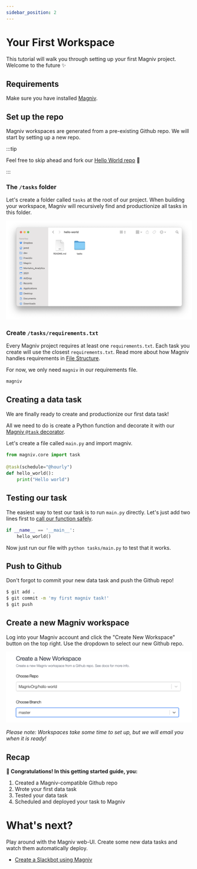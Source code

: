 ```yaml
---
sidebar_position: 2
---
```


# Your First Workspace

This tutorial will walk you through setting up your first Magniv project. Welcome to the future ✨

## Requirements

Make sure you have installed [Magniv](../).

## Set up the repo

Magniv workspaces are generated from a pre-existing Github repo. We will start by setting up a new repo.


:::tip

Feel free to skip ahead and fork our [Hello World repo](https://github.com/MagnivOrg/hello-world) 🍴 

:::

### The `/tasks` folder

Let's create a folder called `tasks` at the root of our project. When building your workspace, Magniv will recursively find and productionize all tasks in this folder.

![Tasks folder screenshot](../../static/img/tasks_folder.png)

### Create `/tasks/requirements.txt`

Every Magniv project requires at least one `requirements.txt`. Each task you create will use the closest `requirements.txt`. Read more about how Magniv handles requirements in [File Structure](../documentation/file-structure).

For now, we only need `magniv` in our requirements file.

```jsx title="/tasks/requirements.txt"
magniv
```

## Creating a data task

We are finally ready to create and productionize our first data task!

All we need to do is create a Python function and decorate it with our [Magniv `@task` decorator](../documentation/task-decorator).

Let's create a file called `main.py` and import magniv.

```python title="/tasks/main.py"
from magniv.core import task

@task(schedule="@hourly")
def hello_world():
	print("Hello world")
```

## Testing our task

The easiest way to test our task is to run `main.py` directly. Let's just add two lines first to [call our function safely](https://www.geeksforgeeks.org/what-does-the-if-__name__-__main__-do/).

```python
if __name__ == '__main__':
	hello_world()
```

Now just run our file with `python tasks/main.py` to test that it works.

## Push to Github

Don't forgot to commit your new data task and push the Github repo!

```bash
$ git add .
$ git commit -m 'my first magniv task!'
$ git push
```

## Create a new Magniv workspace

Log into your Magniv account and click the "Create New Workspace" button on the top right. Use the dropdown to select our new Github repo.

![Create workspace screenshot](../../static/img/create_workspace.png)

_Please note: Workspaces take some time to set up, but we will email you when it is ready!_

## Recap

**🎉 Congratulations! In this getting started guide, you:**
1. Created a Magniv-compatible Github repo 
2. Wrote your first data task
3. Tested your data task
4. Scheduled and deployed your task to Magniv

# What's next?

Play around with the Magniv web-UI. Create some new data tasks and watch them automatically deploy.

- [Create a Slackbot using Magniv](slack-bot)
<!-- Add other docs here -->